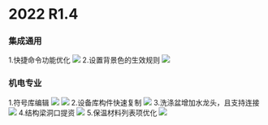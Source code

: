 # 2022 R1.4
### 集成通用
1.快捷命令功能优化
![](images/screenshot_1656379002218.png)
2.设置背景色的生效规则
![](images/screenshot_1656379022323.png)
<br/>
### 机电专业
1.符号库编辑
![](images/screenshot_1656378756393.png)
![](images/screenshot_1656378801457.png)
2.设备库构件快速复制
![](images/screenshot_1656378862591.png)
3.洗涤盆增加水龙头，且支持连接
![](images/screenshot_1656378892184.png)
4.结构梁洞口提资
![](images/screenshot_1656378942770.png)
5.保温材料列表项优化
![](images/screenshot_1656378975509.png)